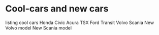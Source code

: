 # Cool-cars and new cars
listing cool cars
Honda Civic
Acura TSX
Ford Transit
Volvo
Scania
New Volvo model
New Scania model
